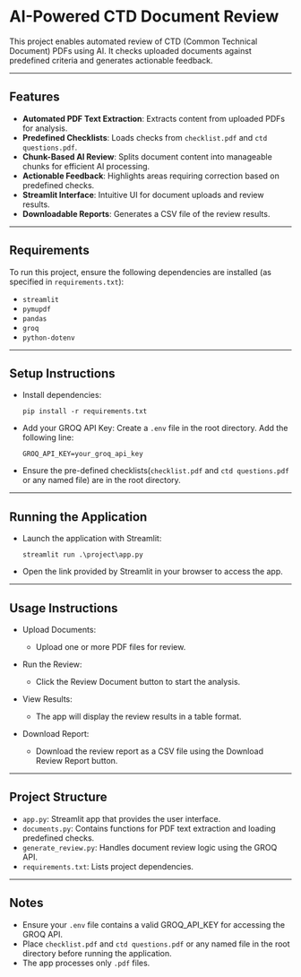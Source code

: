 # AI-Powered CTD Document Review

This project enables automated review of CTD (Common Technical Document) PDFs using AI. It checks uploaded documents against predefined criteria and generates actionable feedback.

---

## Features

- **Automated PDF Text Extraction**: Extracts content from uploaded PDFs for analysis.
- **Predefined Checklists**: Loads checks from `checklist.pdf` and `ctd questions.pdf`.
- **Chunk-Based AI Review**: Splits document content into manageable chunks for efficient AI processing.
- **Actionable Feedback**: Highlights areas requiring correction based on predefined checks.
- **Streamlit Interface**: Intuitive UI for document uploads and review results.
- **Downloadable Reports**: Generates a CSV file of the review results.

---

## Requirements

To run this project, ensure the following dependencies are installed (as specified in `requirements.txt`):

- `streamlit`
- `pymupdf`
- `pandas`
- `groq`
- `python-dotenv`

---

## Setup Instructions

- Install dependencies:
  ```
  pip install -r requirements.txt
  ```

- Add your GROQ API Key:
  Create a `.env` file in the root directory.
  Add the following line:
  ```
  GROQ_API_KEY=your_groq_api_key
  ```

- Ensure the pre-defined checklists(`checklist.pdf` and `ctd questions.pdf` or any named file) are in the root directory.

---

## Running the Application

- Launch the application with Streamlit:
  ```
  streamlit run .\project\app.py
  ```

- Open the link provided by Streamlit in your browser to access the app.

---

## Usage Instructions

- Upload Documents:
  - Upload one or more PDF files for review.

- Run the Review:
  - Click the Review Document button to start the analysis.

- View Results:
  - The app will display the review results in a table format.

- Download Report:
  - Download the review report as a CSV file using the Download Review Report button.

---

## Project Structure

- `app.py`: Streamlit app that provides the user interface.
- `documents.py`: Contains functions for PDF text extraction and loading predefined checks.
- `generate_review.py`: Handles document review logic using the GROQ API.
- `requirements.txt`: Lists project dependencies.

---

## Notes

- Ensure your `.env` file contains a valid GROQ_API_KEY for accessing the GROQ API.
- Place `checklist.pdf` and `ctd questions.pdf` or any named file in the root directory before running the application.
- The app processes only `.pdf` files.